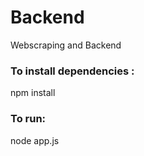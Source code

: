 # Backend
Webscraping and Backend


### To install dependencies :
  npm install
  
### To run:
  node app.js
  
 

